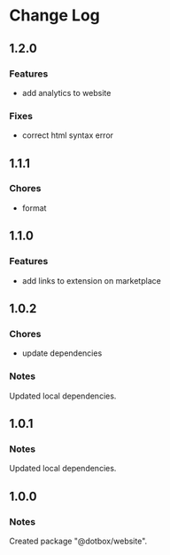 # Change Log

## 1.2.0

### Features

- add analytics to website

### Fixes

- correct html syntax error

## 1.1.1

### Chores

- format

## 1.1.0

### Features

- add links to extension on marketplace

## 1.0.2

### Chores

- update dependencies

### Notes

Updated local dependencies.

## 1.0.1

### Notes

Updated local dependencies.

## 1.0.0

### Notes

Created package "@dotbox/website".
